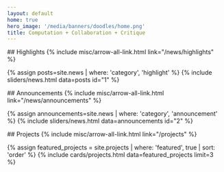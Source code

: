 ```yaml
---
layout: default
home: true
hero_image: '/media/banners/doodles/home.png'
title: Computation + Collaboration + Critique
---
```


<div class="block pb-5" markdown="1">
## Highlights {% include misc/arrow-all-link.html link="/news/highlights" %}

{% assign posts=site.news | where: 'category', 'highlight' %}
{% include sliders/news.html data=posts id="1" %}

</div>


<div class="block pb-5" markdown="1">
## Announcements {% include misc/arrow-all-link.html link="/news/announcements" %}

{% assign announcements=site.news | where: 'category', 'announcement' %}
{% include sliders/news.html data=announcements id="2" %}
</div>




<div class="block pb-5" markdown="1">
## Projects {% include misc/arrow-all-link.html link="/projects" %}

{% assign featured_projects = site.projects | where: 'featured', true | sort: 'order' %}
{% include cards/projects.html data=featured_projects limit=3 %}
</div>